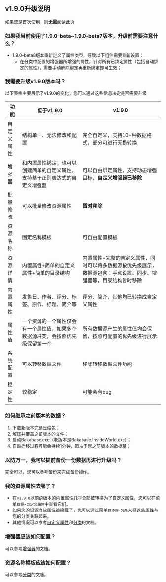 ## v1.9.0升级说明 <!-- {docsify-ignore} -->

如果您是首次使用，则**无需**阅读此页

### 如果我当前使用了1.9.0-beta~1.9.0-beta7版本，升级前需要注意什么？

+ 1.9.0-beta8版本重新定义了属性类型，导致以下组件需要重新设置：
  + 在分类中配置的增强器所增强的属性，针对所有已绑定属性（包括自动绑定的属性），需要手动解除绑定再重新绑定即可生效；

### 我需要升级v1.9.0版本吗？

以下表格主要展示了v1.9.0的变化，您可以通过这些信息决定是否需要升级

| 功能 | 低于v1.9.0 | v1.9.0 |
| ------------- | ------------- | ------------- |
| 自定义属性 | 结构单一、无法修改和配置 | 完全自定义，支持10+种数据格式，部分可进行无损转换 |
| 增强器 | 和内置属性绑定，也可以创建简单的自定义属性，支持基于正则表达式的自定义增强器 | 可以自由绑定属性，支持动态增强目标，**自定义增强器已移除** |
| 批量修改 | 可以批量修改资源属性 | **暂时移除** |
| 资源名称 | 固定名称模板 | 可自由配置模板 |
| 资源详情 | 内置属性+简单的自定义属性+简单的目录结构 | 内置属性+完整的自定义属性，同时可以将多数据源按优先级展示，数据源包含：手动设置、同步、增强器等，目录结构暂时移除 |
| 内置属性 | 发售日、作者、评分、标签、原作、标题、简介等 | 评分、简介，其他均已转换成自定义属性 |
| 属性值 | 一个资源的一个属性仅会有一个属性值，如果多个数据源冲突，会按照优先级保留第一个 | 所有数据源产生的属性值均会保留，按照可配置的优先级进行展示 |
| 系统配置 | 可以转移数据文件 | 移除转移数据文件功能 |
| 稳定性 | 较稳定 | 可能会有bug |

### 如何继承之前版本的数据？

1. 下载新版本完整压缩包；
2. 解压并覆盖之前版本的文件；
3. 启动Bakabase.exe（老版本是Bakabase.InsideWorld.exe）；
4. 自动迁移过程可能会持续1分钟，取决于您之前版本的数据量；

### 以防万一，我可以提前备份一份数据再进行升级吗？

完全可以，您可以參考[备份](/guide/common#备份)来完成备份操作。

### 我的资源属性去哪了？

+ 在`v1.9.0`以前的版本的内置属性几乎全部被转换为了自定义属性，您可以在菜单`数据`-`自定义属性`中查看它们。
+ 如果您的资源有些属性被隐藏了，您可以通过菜单`媒体库`-`分类`来将这些属性与您的分类关联起来。
+ 其他情况可以参考[自定义属性](/guide/custom-property)和[分类](/guide/category)的文档。

### 增强器应该如何配置？

可以参考[增强器](/guide/enhancer)的文档。

### 资源名称模板应该如何配置？

可以参考[分类](/guide/category?id=名称展示模板)的文档。